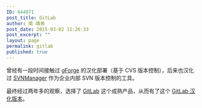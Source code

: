 ```yaml
---
ID: 644871
post_title: GitLab
author: 南 靖男
post_date: 2015-03-02 11:26:33
post_excerpt: ""
layout: page
permalink: gitlab
published: true
---
```

曾经有一段时间接触过 <a href="https://gforge.com/">gForge</a> 的汉化部署（基于 CVS 版本控制），后来也汉化过 <a href="http://svnmanager.sourceforge.net">SVNManager</a> 作为企业内部 SVN 版本控制的工具。

最终经过两年多的观察，选择了 <a href="https://www.gitlab.com/">GitLab</a> 这个成熟产品，从而有了这个 <a href="https://gitlab.com/larryli/gitlab">GitLab 汉化版本</a>。